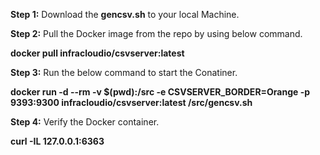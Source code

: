 **Step 1:** Download the **gencsv.sh** to your local Machine.

**Step 2:** Pull the Docker image from the repo by using below command.

**docker pull infracloudio/csvserver:latest**

**Step 3:** Run the below command to start the Conatiner.

**docker run -d --rm -v $(pwd):/src -e CSVSERVER_BORDER=Orange -p 9393:9300 infracloudio/csvserver:latest /src/gencsv.sh**

**Step 4:** Verify the Docker container.

**curl -IL 127.0.0.1:6363**
